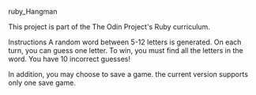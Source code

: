 ruby_Hangman

This project is part of the The Odin Project's Ruby curriculum.

Instructions
A random word between 5-12 letters is generated. On each turn, you can guess one letter. To win, you must find all the letters in the word. You have 10 incorrect guesses!

In addition, you may choose to save a game. the current version supports only one save game.


